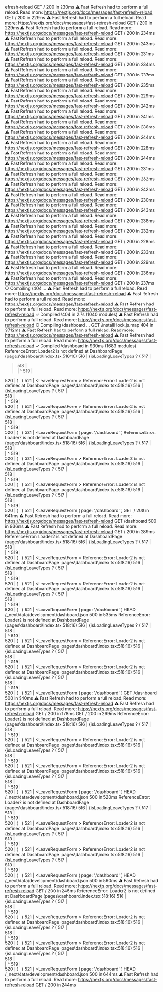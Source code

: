 efresh-reload
 GET / 200 in 230ms
 ⚠ Fast Refresh had to perform a full reload. Read more: https://nextjs.org/docs/messages/fast-refresh-reload
 GET / 200 in 229ms
 ⚠ Fast Refresh had to perform a full reload. Read more: https://nextjs.org/docs/messages/fast-refresh-reload
 GET / 200 in 229ms
 ⚠ Fast Refresh had to perform a full reload. Read more: https://nextjs.org/docs/messages/fast-refresh-reload
 GET / 200 in 234ms
 ⚠ Fast Refresh had to perform a full reload. Read more: https://nextjs.org/docs/messages/fast-refresh-reload
 GET / 200 in 243ms
 ⚠ Fast Refresh had to perform a full reload. Read more: https://nextjs.org/docs/messages/fast-refresh-reload
 GET / 200 in 231ms
 ⚠ Fast Refresh had to perform a full reload. Read more: https://nextjs.org/docs/messages/fast-refresh-reload
 GET / 200 in 234ms
 ⚠ Fast Refresh had to perform a full reload. Read more: https://nextjs.org/docs/messages/fast-refresh-reload
 GET / 200 in 237ms
 ⚠ Fast Refresh had to perform a full reload. Read more: https://nextjs.org/docs/messages/fast-refresh-reload
 GET / 200 in 235ms
 ⚠ Fast Refresh had to perform a full reload. Read more: https://nextjs.org/docs/messages/fast-refresh-reload
 GET / 200 in 229ms
 ⚠ Fast Refresh had to perform a full reload. Read more: https://nextjs.org/docs/messages/fast-refresh-reload
 GET / 200 in 242ms
 ⚠ Fast Refresh had to perform a full reload. Read more: https://nextjs.org/docs/messages/fast-refresh-reload
 GET / 200 in 241ms
 ⚠ Fast Refresh had to perform a full reload. Read more: https://nextjs.org/docs/messages/fast-refresh-reload
 GET / 200 in 236ms
 ⚠ Fast Refresh had to perform a full reload. Read more: https://nextjs.org/docs/messages/fast-refresh-reload
 GET / 200 in 244ms
 ⚠ Fast Refresh had to perform a full reload. Read more: https://nextjs.org/docs/messages/fast-refresh-reload
 GET / 200 in 228ms
 ⚠ Fast Refresh had to perform a full reload. Read more: https://nextjs.org/docs/messages/fast-refresh-reload
 GET / 200 in 244ms
 ⚠ Fast Refresh had to perform a full reload. Read more: https://nextjs.org/docs/messages/fast-refresh-reload
 GET / 200 in 231ms
 ⚠ Fast Refresh had to perform a full reload. Read more: https://nextjs.org/docs/messages/fast-refresh-reload
 GET / 200 in 232ms
 ⚠ Fast Refresh had to perform a full reload. Read more: https://nextjs.org/docs/messages/fast-refresh-reload
 GET / 200 in 242ms
 ⚠ Fast Refresh had to perform a full reload. Read more: https://nextjs.org/docs/messages/fast-refresh-reload
 GET / 200 in 230ms
 ⚠ Fast Refresh had to perform a full reload. Read more: https://nextjs.org/docs/messages/fast-refresh-reload
 GET / 200 in 243ms
 ⚠ Fast Refresh had to perform a full reload. Read more: https://nextjs.org/docs/messages/fast-refresh-reload
 GET / 200 in 238ms
 ⚠ Fast Refresh had to perform a full reload. Read more: https://nextjs.org/docs/messages/fast-refresh-reload
 GET / 200 in 232ms
 ⚠ Fast Refresh had to perform a full reload. Read more: https://nextjs.org/docs/messages/fast-refresh-reload
 GET / 200 in 228ms
 ⚠ Fast Refresh had to perform a full reload. Read more: https://nextjs.org/docs/messages/fast-refresh-reload
 GET / 200 in 233ms
 ⚠ Fast Refresh had to perform a full reload. Read more: https://nextjs.org/docs/messages/fast-refresh-reload
 GET / 200 in 229ms
 ⚠ Fast Refresh had to perform a full reload. Read more: https://nextjs.org/docs/messages/fast-refresh-reload
 GET / 200 in 236ms
 ⚠ Fast Refresh had to perform a full reload. Read more: https://nextjs.org/docs/messages/fast-refresh-reload
 GET / 200 in 237ms
 ○ Compiling /404 ...
 ⚠ Fast Refresh had to perform a full reload. Read more: https://nextjs.org/docs/messages/fast-refresh-reload
 ⚠ Fast Refresh had to perform a full reload. Read more: https://nextjs.org/docs/messages/fast-refresh-reload
 ⚠ Fast Refresh had to perform a full reload. Read more: https://nextjs.org/docs/messages/fast-refresh-reload
 ✓ Compiled /404 in 2.7s (1040 modules)
 ⚠ Fast Refresh had to perform a full reload. Read more: https://nextjs.org/docs/messages/fast-refresh-reload
 ○ Compiling /dashboard ...
 GET /installHook.js.map 404 in 3712ms
 ⚠ Fast Refresh had to perform a full reload. Read more: https://nextjs.org/docs/messages/fast-refresh-reload
 ⚠ Fast Refresh had to perform a full reload. Read more: https://nextjs.org/docs/messages/fast-refresh-reload
 ✓ Compiled /dashboard in 930ms (1683 modules)
ReferenceError: Loader2 is not defined
    at DashboardPage (pages\dashboard\index.tsx:518:16)
  516 |           {isLoadingLeaveTypes ? (
  517 |             <div className="flex items-center justify-center py-8">
> 518 |               <Loader2 className="h-8 w-8 animate-spin text-muted-foreground" />        
      |                ^
  519 |             </div>
  520 |           ) : (
  521 |             <LeaveRequestForm
 ⨯ ReferenceError: Loader2 is not defined
    at DashboardPage (pages\dashboard\index.tsx:518:16)
  516 |           {isLoadingLeaveTypes ? (
  517 |             <div className="flex items-center justify-center py-8">
> 518 |               <Loader2 className="h-8 w-8 animate-spin text-muted-foreground" />        
      |                ^
  519 |             </div>
  520 |           ) : (
  521 |             <LeaveRequestForm
 ⨯ ReferenceError: Loader2 is not defined
    at DashboardPage (pages\dashboard\index.tsx:518:16)
  516 |           {isLoadingLeaveTypes ? (
  517 |             <div className="flex items-center justify-center py-8">
> 518 |               <Loader2 className="h-8 w-8 animate-spin text-muted-foreground" />        
      |                ^
  519 |             </div>
  520 |           ) : (
  521 |             <LeaveRequestForm {
  page: '/dashboard'
}
ReferenceError: Loader2 is not defined
    at DashboardPage (pages\dashboard\index.tsx:518:16)
  516 |           {isLoadingLeaveTypes ? (
  517 |             <div className="flex items-center justify-center py-8">
> 518 |               <Loader2 className="h-8 w-8 animate-spin text-muted-foreground" />        
      |                ^
  519 |             </div>
  520 |           ) : (
  521 |             <LeaveRequestForm
 ⨯ ReferenceError: Loader2 is not defined
    at DashboardPage (pages\dashboard\index.tsx:518:16)
  516 |           {isLoadingLeaveTypes ? (
  517 |             <div className="flex items-center justify-center py-8">
> 518 |               <Loader2 className="h-8 w-8 animate-spin text-muted-foreground" />        
      |                ^
  519 |             </div>
  520 |           ) : (
  521 |             <LeaveRequestForm
 ⨯ ReferenceError: Loader2 is not defined
    at DashboardPage (pages\dashboard\index.tsx:518:16)
  516 |           {isLoadingLeaveTypes ? (
  517 |             <div className="flex items-center justify-center py-8">
> 518 |               <Loader2 className="h-8 w-8 animate-spin text-muted-foreground" />        
      |                ^
  519 |             </div>
  520 |           ) : (
  521 |             <LeaveRequestForm {
  page: '/dashboard'
}
 GET / 200 in 641ms
 ⚠ Fast Refresh had to perform a full reload. Read more: https://nextjs.org/docs/messages/fast-refresh-reload
 GET /dashboard 500 in 936ms
 ⚠ Fast Refresh had to perform a full reload. Read more: https://nextjs.org/docs/messages/fast-refresh-reload
 GET / 200 in 289ms
ReferenceError: Loader2 is not defined
    at DashboardPage (pages\dashboard\index.tsx:518:16)
  516 |           {isLoadingLeaveTypes ? (
  517 |             <div className="flex items-center justify-center py-8">
> 518 |               <Loader2 className="h-8 w-8 animate-spin text-muted-foreground" />        
      |                ^
  519 |             </div>
  520 |           ) : (
  521 |             <LeaveRequestForm
 ⨯ ReferenceError: Loader2 is not defined
    at DashboardPage (pages\dashboard\index.tsx:518:16)
  516 |           {isLoadingLeaveTypes ? (
  517 |             <div className="flex items-center justify-center py-8">
> 518 |               <Loader2 className="h-8 w-8 animate-spin text-muted-foreground" />        
      |                ^
  519 |             </div>
  520 |           ) : (
  521 |             <LeaveRequestForm
 ⨯ ReferenceError: Loader2 is not defined
    at DashboardPage (pages\dashboard\index.tsx:518:16)
  516 |           {isLoadingLeaveTypes ? (
  517 |             <div className="flex items-center justify-center py-8">
> 518 |               <Loader2 className="h-8 w-8 animate-spin text-muted-foreground" />        
      |                ^
  519 |             </div>
  520 |           ) : (
  521 |             <LeaveRequestForm {
  page: '/dashboard'
}
 HEAD /_next/data/development/dashboard.json 500 in 535ms
ReferenceError: Loader2 is not defined
    at DashboardPage (pages\dashboard\index.tsx:518:16)
  516 |           {isLoadingLeaveTypes ? (
  517 |             <div className="flex items-center justify-center py-8">
> 518 |               <Loader2 className="h-8 w-8 animate-spin text-muted-foreground" />        
      |                ^
  519 |             </div>
  520 |           ) : (
  521 |             <LeaveRequestForm
 ⨯ ReferenceError: Loader2 is not defined
    at DashboardPage (pages\dashboard\index.tsx:518:16)
  516 |           {isLoadingLeaveTypes ? (
  517 |             <div className="flex items-center justify-center py-8">
> 518 |               <Loader2 className="h-8 w-8 animate-spin text-muted-foreground" />        
      |                ^
  519 |             </div>
  520 |           ) : (
  521 |             <LeaveRequestForm
 ⨯ ReferenceError: Loader2 is not defined
    at DashboardPage (pages\dashboard\index.tsx:518:16)
  516 |           {isLoadingLeaveTypes ? (
  517 |             <div className="flex items-center justify-center py-8">
> 518 |               <Loader2 className="h-8 w-8 animate-spin text-muted-foreground" />        
      |                ^
  519 |             </div>
  520 |           ) : (
  521 |             <LeaveRequestForm {
  page: '/dashboard'
}
 GET /dashboard 500 in 540ms
 ⚠ Fast Refresh had to perform a full reload. Read more: https://nextjs.org/docs/messages/fast-refresh-reload
 ⚠ Fast Refresh had to perform a full reload. Read more: https://nextjs.org/docs/messages/fast-refresh-reload
 GET / 200 in 178ms
 GET / 200 in 269ms
ReferenceError: Loader2 is not defined
    at DashboardPage (pages\dashboard\index.tsx:518:16)
  516 |           {isLoadingLeaveTypes ? (
  517 |             <div className="flex items-center justify-center py-8">
> 518 |               <Loader2 className="h-8 w-8 animate-spin text-muted-foreground" />        
      |                ^
  519 |             </div>
  520 |           ) : (
  521 |             <LeaveRequestForm
 ⨯ ReferenceError: Loader2 is not defined
    at DashboardPage (pages\dashboard\index.tsx:518:16)
  516 |           {isLoadingLeaveTypes ? (
  517 |             <div className="flex items-center justify-center py-8">
> 518 |               <Loader2 className="h-8 w-8 animate-spin text-muted-foreground" />        
      |                ^
  519 |             </div>
  520 |           ) : (
  521 |             <LeaveRequestForm
 ⨯ ReferenceError: Loader2 is not defined
    at DashboardPage (pages\dashboard\index.tsx:518:16)
  516 |           {isLoadingLeaveTypes ? (
  517 |             <div className="flex items-center justify-center py-8">
> 518 |               <Loader2 className="h-8 w-8 animate-spin text-muted-foreground" />        
      |                ^
  519 |             </div>
  520 |           ) : (
  521 |             <LeaveRequestForm {
  page: '/dashboard'
}
 HEAD /_next/data/development/dashboard.json 500 in 520ms
ReferenceError: Loader2 is not defined
    at DashboardPage (pages\dashboard\index.tsx:518:16)
  516 |           {isLoadingLeaveTypes ? (
  517 |             <div className="flex items-center justify-center py-8">
> 518 |               <Loader2 className="h-8 w-8 animate-spin text-muted-foreground" />        
      |                ^
  519 |             </div>
  520 |           ) : (
  521 |             <LeaveRequestForm
 ⨯ ReferenceError: Loader2 is not defined
    at DashboardPage (pages\dashboard\index.tsx:518:16)
  516 |           {isLoadingLeaveTypes ? (
  517 |             <div className="flex items-center justify-center py-8">
> 518 |               <Loader2 className="h-8 w-8 animate-spin text-muted-foreground" />        
      |                ^
  519 |             </div>
  520 |           ) : (
  521 |             <LeaveRequestForm
 ⨯ ReferenceError: Loader2 is not defined
    at DashboardPage (pages\dashboard\index.tsx:518:16)
  516 |           {isLoadingLeaveTypes ? (
  517 |             <div className="flex items-center justify-center py-8">
> 518 |               <Loader2 className="h-8 w-8 animate-spin text-muted-foreground" />        
      |                ^
  519 |             </div>
  520 |           ) : (
  521 |             <LeaveRequestForm {
  page: '/dashboard'
}
 HEAD /_next/data/development/dashboard.json 500 in 560ms
 ⚠ Fast Refresh had to perform a full reload. Read more: https://nextjs.org/docs/messages/fast-refresh-reload
 GET / 200 in 245ms
ReferenceError: Loader2 is not defined
    at DashboardPage (pages\dashboard\index.tsx:518:16)
  516 |           {isLoadingLeaveTypes ? (
  517 |             <div className="flex items-center justify-center py-8">
> 518 |               <Loader2 className="h-8 w-8 animate-spin text-muted-foreground" />        
      |                ^
  519 |             </div>
  520 |           ) : (
  521 |             <LeaveRequestForm
 ⨯ ReferenceError: Loader2 is not defined
    at DashboardPage (pages\dashboard\index.tsx:518:16)
  516 |           {isLoadingLeaveTypes ? (
  517 |             <div className="flex items-center justify-center py-8">
> 518 |               <Loader2 className="h-8 w-8 animate-spin text-muted-foreground" />        
      |                ^
  519 |             </div>
  520 |           ) : (
  521 |             <LeaveRequestForm
 ⨯ ReferenceError: Loader2 is not defined
    at DashboardPage (pages\dashboard\index.tsx:518:16)
  516 |           {isLoadingLeaveTypes ? (
  517 |             <div className="flex items-center justify-center py-8">
> 518 |               <Loader2 className="h-8 w-8 animate-spin text-muted-foreground" />        
      |                ^
  519 |             </div>
  520 |           ) : (
  521 |             <LeaveRequestForm {
  page: '/dashboard'
}
 HEAD /_next/data/development/dashboard.json 500 in 644ms
 ⚠ Fast Refresh had to perform a full reload. Read more: https://nextjs.org/docs/messages/fast-refresh-reload
 GET / 200 in 244ms